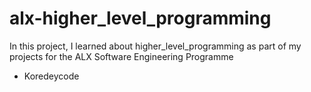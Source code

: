 # alx-higher_level_programming
In this project, I learned about higher_level_programming as part of my projects for the ALX Software Engineering Programme
* Koredeycode
